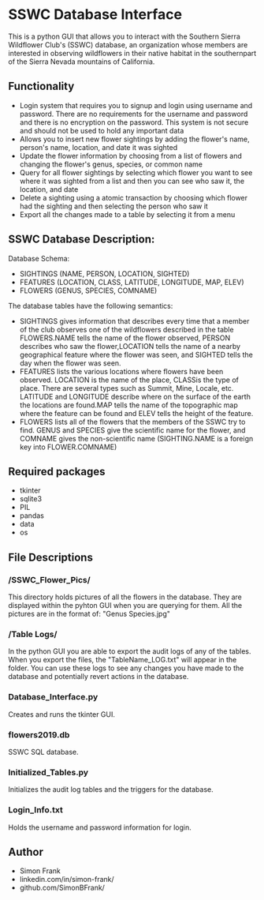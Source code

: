 # SSWC Database Interface

This is a python GUI that allows you to interact with the Southern Sierra Wildflower Club's (SSWC) database, an organization whose members are interested in observing wildflowers in their native habitat in the southernpart of the Sierra Nevada mountains of California.

## Functionality

* Login system that requires you to signup and login using username and password.  There are no requirements for the username and password and there is no encryption on the password.  This system is not secure and should not be used to hold any important data
* Allows you to insert new flower sightings by adding the flower's name, person's name, location, and date it was sighted
* Update the flower information by choosing from a list of flowers and changing the flower's genus, species, or common name
* Query for all flower sightings by selecting which flower you want to see where it was sighted from a list and then you can see who saw it, the location, and date
* Delete a sighting using a atomic transaction by choosing which flower had the sighting and then selecting the person who saw it
* Export all the changes made to a table by selecting it from a menu

## SSWC Database Description:

Database Schema:
* SIGHTINGS (NAME, PERSON, LOCATION, SIGHTED)
* FEATURES (LOCATION, CLASS, LATITUDE, LONGITUDE, MAP, ELEV)
* FLOWERS (GENUS, SPECIES, COMNAME)

The database tables have the following semantics:
* SIGHTINGS gives information that describes every time that a member of the club observes one of the wildflowers described in the table FLOWERS.NAME tells the name of the flower observed, PERSON describes who saw the flower,LOCATION tells the name of a nearby geographical feature where the flower was seen, and SIGHTED tells the day when the flower was seen.
* FEATURES lists the various locations where flowers have been observed.  LOCATION is the name of the place, CLASSis the type of place.  There are several types such as Summit, Mine, Locale, etc.  LATITUDE and LONGITUDE describe where on the surface of the earth the locations are found.MAP tells the name of the topographic map where the feature can be found and ELEV tells the height of the feature.
* FLOWERS lists all of the flowers that the members of the SSWC try to find.  GENUS and SPECIES give the scientific name for the flower, and COMNAME gives the non-scientific name (SIGHTING.NAME is a foreign key into FLOWER.COMNAME)

## Required packages

* tkinter
* sqlite3
* PIL
* pandas
* data
* os

## File Descriptions

### /SSWC_Flower_Pics/

This directory holds pictures of all the flowers in the database.  They are displayed within the pyhton GUI when you are querying for them.  All the pictures are in the format of: "Genus Species.jpg" 

### /Table Logs/

In the python GUI you are able to export the audit logs of any of the tables.  When you export the files, the "TableName_LOG.txt" will appear in the folder.  You can use these logs to see any changes you have made to the database and potentially revert actions in the database.

### Database_Interface.py

Creates and runs the tkinter GUI.

### flowers2019.db

SSWC SQL database.

### Initialized_Tables.py

Initializes the audit log tables and the triggers for the database.

### Login_Info.txt

Holds the username and password information for login.

## Author

- Simon Frank
- linkedin.com/in/simon-frank/
- github.com/SimonBFrank/
